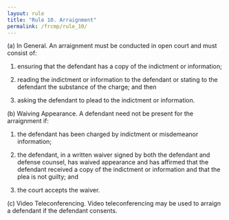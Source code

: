 ```yaml
---
layout: rule
title: "Rule 10. Arraignment"
permalink: /frcmp/rule_10/
---
```


(a) In General. An arraignment must be conducted in open court and must consist of:


1. ensuring that the defendant has a copy of the indictment or information;


2. reading the indictment or information to the defendant or stating to the defendant the substance of the charge; and then


3. asking the defendant to plead to the indictment or information.


(b) Waiving Appearance. A defendant need not be present for the arraignment if:


1. the defendant has been charged by indictment or misdemeanor information;


2. the defendant, in a written waiver signed by both the defendant and defense counsel, has waived appearance and has affirmed that the defendant received a copy of the indictment or information and that the plea is not guilty; and


3. the court accepts the waiver.


(c) Video Teleconferencing. Video teleconferencing may be used to arraign a defendant if the defendant consents.
